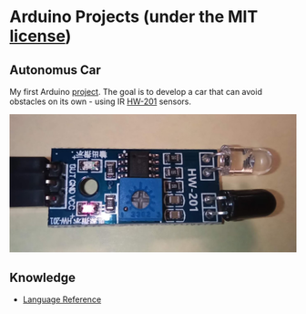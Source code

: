 # Arduino Projects (under the MIT [license](LICENSE))

## Autonomus Car

My first Arduino [project](autonomous-car). The goal is to develop a car that can avoid obstacles on its own - using IR [HW-201](docs/arduino-ir-infrared-obstacle-avoidance-sensor-module.pdf) sensors.

![HW-201](images/hw-201.jpg)

## Knowledge

- [Language Reference](https://www.arduino.cc/reference/en/)
